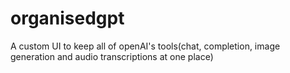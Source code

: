 # organisedgpt

A custom UI to keep all of openAI's tools(chat, completion, image generation and audio transcriptions at one place)


